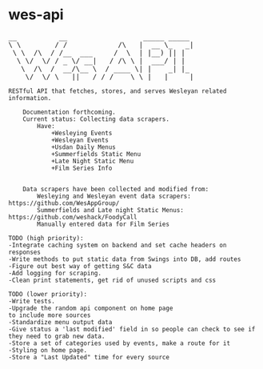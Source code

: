 wes-api
=======
<pre>
__          __                  _____ _____ 
\ \        / /            /\   |  __ \_   _|
 \ \  /\  / /__  ___     /  \  | |__) || |  
  \ \/  \/ / _ \/ __|   / /\ \ |  ___/ | |  
   \  /\  /  __/\__ \  / ____ \| |    _| |_ 
    \/  \/ \___||___/ /_/    \_\_|   |_____|
</pre>
									
	RESTful API that fetches, stores, and serves Wesleyan related information.
       
        Documentation forthcoming.
        Current status: Collecting data scrapers.
        	Have:
        		+Wesleying Events  
        		+Wesleyan Events   
        		+Usdan Daily Menus
        		+Summerfields Static Menu
        		+Late Night Static Menu
        		+Film Series Info


        Data scrapers have been collected and modified from:
         	Wesleying and Wesleyan event data scrapers: https://github.com/WesAppGroup/
         	Summerfields and Late night Static Menus: https://github.com/weshack/FoodyCall
            Manually entered data for Film Series
	
	TODO (high priority):
    -Integrate caching system on backend and set cache headers on responses
    -Write methods to put static data from Swings into DB, add routes
    -Figure out best way of getting S&C data
    -Add logging for scraping.
    -Clean print statements, get rid of unused scripts and css

    TODO (lower priority):
    -Write tests. 
    -Upgrade the random api component on home page
    to include more sources
    -Standardize menu output data
    -Give status a 'last modified' field in so people can check to see if they need to grab new data.
    -Store a set of categories used by events, make a route for it
    -Styling on home page.
    -Store a "Last Updated" time for every source 
